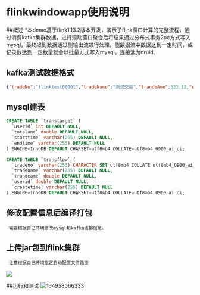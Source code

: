 
# flinkwindowapp使用说明
##概述
   *本demo基于flink1.13.2版本开发，演示了flink窗口计算的完整流程，通过消费kafka集群数据，进行滚动窗口聚合后将结果通过分布式事务2pc方式写入mysql，最终迟到数据通过侧输出流进行处理，侧数据流中数据达到一定时间，或记录数达到一定数量就会以批量方式写入mysql，连接池为druid。
## kafka测试数据格式
```json
{"tradeNo":"flinktest00001","tradeName":"测试交易","trandeAme":323.12,"userId":12133,"createTime":"2022-04-10 11:12:12"}
```
## mysql建表
```sql
CREATE TABLE `transtarget` (
  `userid` int DEFAULT NULL,
  `totalame` double DEFAULT NULL,
  `starttime` varchar(255) DEFAULT NULL,
  `endtime` varchar(255) DEFAULT NULL
) ENGINE=InnoDB DEFAULT CHARSET=utf8mb4 COLLATE=utf8mb4_0900_ai_ci;

CREATE TABLE `transflow` (
  `tradeno` varchar(255) CHARACTER SET utf8mb4 COLLATE utf8mb4_0900_ai_ci DEFAULT NULL,
  `tradename` varchar(255) DEFAULT NULL,
  `trandeame` double DEFAULT NULL,
  `userid` double DEFAULT NULL,
  `createtime` varchar(255) DEFAULT NULL
) ENGINE=InnoDB DEFAULT CHARSET=utf8mb4 COLLATE=utf8mb4_0900_ai_ci;

```
## 修改配置信息后编译打包
     需要根据自己环境修改mysql和kafka连接信息。
## 上传jar包到flink集群
     注意根据自己环境指定启动配置文件路径
![](vx_images/571214816231888.png)

##运行和测试
![164958066333](vx_images/84675316249768.png)
